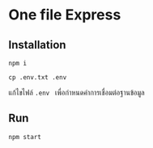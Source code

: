 # One file Express

## Installation

```
npm i

cp .env.txt .env
```

แก้ไขไฟล์ `.env ` เพื่อกำหนดค่าการเชื่อมต่อฐานข้อมูล

## Run

```
npm start
```

